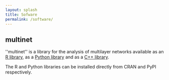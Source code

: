 ```yaml
---
layout: splash
title: Sofware
permalink: /software/
---
```


## multinet

''multinet'' is a library for the analysis of multilayer networks available as an [R library](https://bitbucket.org/uuinfolab/r_multinet/), as a [Python library](https://bitbucket.org/uuinfolab/py_multinet) and as a [C++ library](https://bitbucket.org/uuinfolab/uunet/).

The R and Python libraries can be installed directly from CRAN and PyPI respectively.
